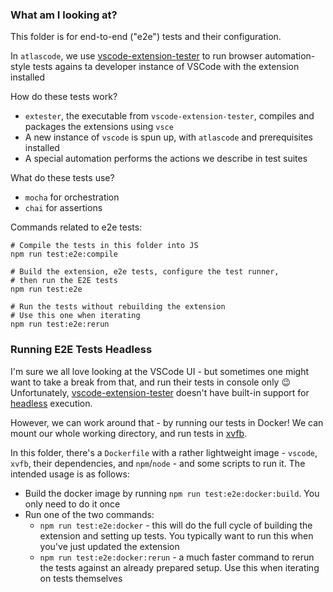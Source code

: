 ### What am I looking at?

This folder is for end-to-end ("e2e") tests and their configuration.

In `atlascode`, we use [vscode-extension-tester](https://github.com/redhat-developer/vscode-extension-tester) to run browser automation-style tests agains ta developer instance of VSCode with the extension installed

How do these tests work?

-   `extester`, the executable from `vscode-extension-tester`, compiles and packages the extensions using `vsce`
-   A new instance of `vscode` is spun up, with `atlascode` and prerequisites installed
-   A special automation performs the actions we describe in test suites

What do these tests use?

-   `mocha` for orchestration
-   `chai` for assertions

Commands related to e2e tests:

    # Compile the tests in this folder into JS
    npm run test:e2e:compile

    # Build the extension, e2e tests, configure the test runner,
    # then run the E2E tests
    npm run test:e2e

    # Run the tests without rebuilding the extension
    # Use this one when iterating
    npm run test:e2e:rerun

### Running E2E Tests Headless

I'm sure we all love looking at the VSCode UI - but sometimes one might want to take a break from that, and run their tests in console only 😉 Unfortunately, [vscode-extension-tester](https://github.com/redhat-developer/vscode-extension-tester) doesn't have built-in support for [headless](https://en.wikipedia.org/wiki/Headless_browser) execution.

However, we can work around that - by running our tests in Docker! We can mount our whole working directory, and run tests in [xvfb](https://en.wikipedia.org/wiki/Xvfb).

In this folder, there's a `Dockerfile` with a rather lightweight image - `vscode`, `xvfb`, their dependencies, and `npm`/`node` - and some scripts to run it. The intended usage is as follows:

-   Build the docker image by running `npm run test:e2e:docker:build`. You only need to do it once
-   Run one of the two commands:
    -   `npm run test:e2e:docker` - this will do the full cycle of building the extension and setting up tests. You typically want to run this when you've just updated the extension
    -   `npm run test:e2e:docker:rerun` - a much faster command to rerun the tests against an already prepared setup. Use this when iterating on tests themselves
